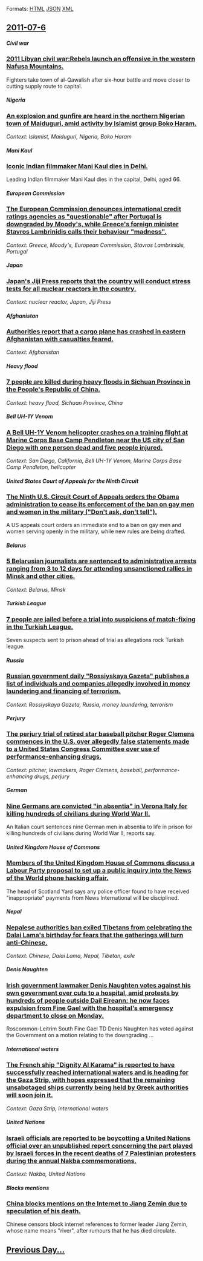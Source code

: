 
Formats: [HTML](2011/07/6/index.html)  [JSON](2011/07/6/index.json)  [XML](2011/07/6/index.xml)  

## [2011-07-6](/news/2011/07/6/index.md)

##### Civil war
### [2011 Libyan civil war:Rebels launch an offensive in the western Nafusa Mountains. ](/news/2011/07/6/2011-libyan-civil-war-rebels-launch-an-offensive-in-the-western-nafusa-mountains.md)
Fighters take town of al-Qawalish after six-hour battle and move closer to cutting supply route to capital.

##### Nigeria
### [An explosion and gunfire are heard in the northern Nigerian town of Maiduguri, amid activity by Islamist group Boko Haram. ](/news/2011/07/6/an-explosion-and-gunfire-are-heard-in-the-northern-nigerian-town-of-maiduguri-amid-activity-by-islamist-group-boko-haram.md)
_Context: Islamist, Maiduguri, Nigeria, Boko Haram_

##### Mani Kaul
### [Iconic Indian filmmaker Mani Kaul dies in Delhi. ](/news/2011/07/6/iconic-indian-filmmaker-mani-kaul-dies-in-delhi.md)
Leading Indian filmmaker Mani Kaul dies in the capital, Delhi, aged 66.

##### European Commission
### [The European Commission denounces international credit ratings agencies as "questionable" after Portugal is downgraded by Moody's, while Greece's foreign minister Stavros Lambrinidis calls their behaviour "madness". ](/news/2011/07/6/the-european-commission-denounces-international-credit-ratings-agencies-as-questionable-after-portugal-is-downgraded-by-moody-s-while-gre.md)
_Context: Greece, Moody's, European Commission, Stavros Lambrinidis, Portugal_

##### Japan
### [Japan's Jiji Press reports that the country will conduct stress tests for all nuclear reactors in the country. ](/news/2011/07/6/japan-s-jiji-press-reports-that-the-country-will-conduct-stress-tests-for-all-nuclear-reactors-in-the-country.md)
_Context: nuclear reactor, Japan, Jiji Press_

##### Afghanistan
### [Authorities report that a cargo plane has crashed in eastern Afghanistan with casualties feared. ](/news/2011/07/6/authorities-report-that-a-cargo-plane-has-crashed-in-eastern-afghanistan-with-casualties-feared.md)
_Context: Afghanistan_

##### Heavy flood
### [7 people are killed during heavy floods in Sichuan Province in the People's Republic of China. ](/news/2011/07/6/7-people-are-killed-during-heavy-floods-in-sichuan-province-in-the-people-s-republic-of-china.md)
_Context: heavy flood, Sichuan Province, China_

##### Bell UH-1Y Venom
### [A Bell UH-1Y Venom helicopter crashes on a training flight at Marine Corps Base Camp Pendleton near the US city of San Diego with one person dead and five people injured. ](/news/2011/07/6/a-bell-uh-1y-venom-helicopter-crashes-on-a-training-flight-at-marine-corps-base-camp-pendleton-near-the-us-city-of-san-diego-with-one-person.md)
_Context: San Diego, California, Bell UH-1Y Venom, Marine Corps Base Camp Pendleton, helicopter_

##### United States Court of Appeals for the Ninth Circuit
### [The Ninth U.S. Circuit Court of Appeals orders the Obama administration to cease its enforcement of the ban on gay men and women in the military ("Don't ask, don't tell"). ](/news/2011/07/6/the-ninth-u-s-circuit-court-of-appeals-orders-the-obama-administration-to-cease-its-enforcement-of-the-ban-on-gay-men-and-women-in-the-mili.md)
A US appeals court orders an immediate end to a ban on gay men and women serving openly in the military, while new rules are being drafted.

##### Belarus
### [5 Belarusian journalists are sentenced to administrative arrests ranging from 3 to 12 days for attending unsanctioned rallies in Minsk and other cities. ](/news/2011/07/6/5-belarusian-journalists-are-sentenced-to-administrative-arrests-ranging-from-3-to-12-days-for-attending-unsanctioned-rallies-in-minsk-and-o.md)
_Context: Belarus, Minsk_

##### Turkish League
### [7 people are jailed before a trial into suspicions of match-fixing in the Turkish League. ](/news/2011/07/6/7-people-are-jailed-before-a-trial-into-suspicions-of-match-fixing-in-the-turkish-league.md)
Seven suspects sent to prison ahead of trial as allegations rock Turkish league.

##### Russia
### [Russian government daily "Rossiyskaya Gazeta" publishes a list of individuals and companies allegedly involved in money laundering and financing of terrorism. ](/news/2011/07/6/russian-government-daily-rossiyskaya-gazeta-publishes-a-list-of-individuals-and-companies-allegedly-involved-in-money-laundering-and-finan.md)
_Context: Rossiyskaya Gazeta, Russia, money laundering, terrorism_

##### Perjury
### [The perjury trial of retired star baseball pitcher Roger Clemens commences in the U.S. over allegedly false statements made to a United States Congress Committee over use of performance-enhancing drugs. ](/news/2011/07/6/the-perjury-trial-of-retired-star-baseball-pitcher-roger-clemens-commences-in-the-u-s-over-allegedly-false-statements-made-to-a-united-stat.md)
_Context: pitcher, lawmakers, Roger Clemens, baseball, performance-enhancing drugs, perjury_

##### German
### [Nine Germans are convicted "in absentia" in Verona Italy for killing hundreds of civilians during World War II. ](/news/2011/07/6/nine-germans-are-convicted-in-absentia-in-verona-italy-for-killing-hundreds-of-civilians-during-world-war-ii.md)
An Italian court sentences nine German men in absentia to life in prison for killing hundreds of civilians during World War II, reports say.

##### United Kingdom House of Commons
### [Members of the United Kingdom House of Commons discuss a Labour Party proposal to set up a public inquiry into the News of the World phone hacking affair. ](/news/2011/07/6/members-of-the-united-kingdom-house-of-commons-discuss-a-labour-party-proposal-to-set-up-a-public-inquiry-into-the-news-of-the-world-phone-h.md)
The head of Scotland Yard says any police officer found to have received &quot;inappropriate&quot; payments from News International will be disciplined.

##### Nepal
### [Nepalese authorities ban exiled Tibetans from celebrating the Dalai Lama's birthday for fears that the gatherings will turn anti-Chinese. ](/news/2011/07/6/nepalese-authorities-ban-exiled-tibetans-from-celebrating-the-dalai-lama-s-birthday-for-fears-that-the-gatherings-will-turn-anti-chinese.md)
_Context: Chinese, Dalai Lama, Nepal, Tibetan, exile_

##### Denis Naughten
### [Irish government lawmaker Denis Naughten votes against his own government over cuts to a hospital, amid protests by hundreds of people outside Dail Eireann; he now faces expulsion from Fine Gael with the hospital's emergency department to close on Monday. ](/news/2011/07/6/irish-government-lawmaker-denis-naughten-votes-against-his-own-government-over-cuts-to-a-hospital-amid-protests-by-hundreds-of-people-outsi.md)
Roscommon-Leitrim South Fine Gael TD Denis Naughten has voted against the Government on a motion relating to the downgrading &hellip;

##### International waters
### [The French ship "Dignity Al Karama" is reported to have successfully reached international waters and is heading for the Gaza Strip, with hopes expressed that the remaining unsabotaged ships currently being held by Greek authorities will soon join it. ](/news/2011/07/6/the-french-ship-dignity-al-karama-is-reported-to-have-successfully-reached-international-waters-and-is-heading-for-the-gaza-strip-with-ho.md)
_Context: Gaza Strip, international waters_

##### United Nations
### [Israeli officials are reported to be boycotting a United Nations official over an unpublished report concerning the part played by Israeli forces in the recent deaths of 7 Palestinian protesters during the annual Nakba commemorations. ](/news/2011/07/6/israeli-officials-are-reported-to-be-boycotting-a-united-nations-official-over-an-unpublished-report-concerning-the-part-played-by-israeli-f.md)
_Context: Nakba, United Nations_

##### Blocks mentions
### [China blocks mentions on the Internet to Jiang Zemin due to speculation of his death. ](/news/2011/07/6/china-blocks-mentions-on-the-internet-to-jiang-zemin-due-to-speculation-of-his-death.md)
Chinese censors block internet references to former leader Jiang Zemin, whose name means &quot;river&quot;, after rumours that he has died circulate.

## [Previous Day...](/news/2011/07/5/index.md)

